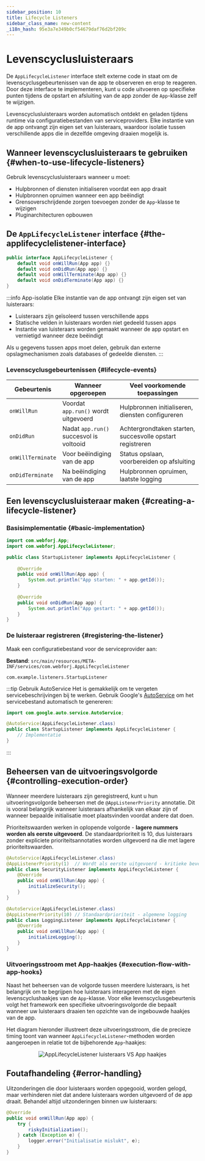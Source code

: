 ```yaml
---
sidebar_position: 10
title: Lifecycle Listeners
sidebar_class_name: new-content
_i18n_hash: 95e3a7e349b0cf54679daf76d2bf209c
---
```

<!-- vale off -->
# Levenscyclusluisteraars <DocChip chip='since' label='25.02' />
<!-- vale on -->

De `AppLifecycleListener` interface stelt externe code in staat om de levenscyclusgebeurtenissen van de app te observeren en erop te reageren. Door deze interface te implementeren, kunt u code uitvoeren op specifieke punten tijdens de opstart en afsluiting van de app zonder de `App`-klasse zelf te wijzigen.

Levenscyclusluisteraars worden automatisch ontdekt en geladen tijdens runtime via configuratiebestanden van serviceproviders. Elke instantie van de app ontvangt zijn eigen set van luisteraars, waardoor isolatie tussen verschillende apps die in dezelfde omgeving draaien mogelijk is.

## Wanneer levenscyclusluisteraars te gebruiken {#when-to-use-lifecycle-listeners}

Gebruik levenscyclusluisteraars wanneer u moet:
- Hulpbronnen of diensten initialiseren voordat een app draait
- Hulpbronnen opruimen wanneer een app beëindigt  
- Grensoverschrijdende zorgen toevoegen zonder de `App`-klasse te wijzigen
- Pluginarchitecturen opbouwen

## De `AppLifecycleListener` interface {#the-applifecyclelistener-interface}

```java title="AppLifecycleListener.java"
public interface AppLifecycleListener {
    default void onWillRun(App app) {}
    default void onDidRun(App app) {}
    default void onWillTerminate(App app) {}
    default void onDidTerminate(App app) {}
}
```

:::info App-isolatie
Elke instantie van de app ontvangt zijn eigen set van luisteraars:
- Luisteraars zijn geïsoleerd tussen verschillende apps
- Statische velden in luisteraars worden niet gedeeld tussen apps
- Instantie van luisteraars worden gemaakt wanneer de app opstart en vernietigd wanneer deze beëindigt

Als u gegevens tussen apps moet delen, gebruik dan externe opslagmechanismen zoals databases of gedeelde diensten.
:::

### Levenscyclusgebeurtenissen {#lifecycle-events}

| Gebeurtenis | Wanneer opgeroepen | Veel voorkomende toepassingen |
|-------|-------------|-------------|
| `onWillRun` | Voordat `app.run()` wordt uitgevoerd | Hulpbronnen initialiseren, diensten configureren |
| `onDidRun` | Nadat `app.run()` succesvol is voltooid | Achtergrondtaken starten, succesvolle opstart registreren |
| `onWillTerminate` | Voor beëindiging van de app | Status opslaan, voorbereiden op afsluiting |
| `onDidTerminate` | Na beëindiging van de app | Hulpbronnen opruimen, laatste logging |

## Een levenscyclusluisteraar maken {#creating-a-lifecycle-listener}

### Basisimplementatie {#basic-implementation}

```java title="StartupListener.java"
import com.webforj.App;
import com.webforj.AppLifecycleListener;

public class StartupListener implements AppLifecycleListener {
    
    @Override
    public void onWillRun(App app) {
        System.out.println("App starten: " + app.getId());
    }
    
    @Override
    public void onDidRun(App app) {
        System.out.println("App gestart: " + app.getId());
    }
}
```

### De luisteraar registreren {#registering-the-listener}

Maak een configuratiebestand voor de serviceprovider aan:

**Bestand**: `src/main/resources/META-INF/services/com.webforj.AppLifecycleListener`

```
com.example.listeners.StartupListener
```

:::tip Gebruik AutoService
Het is gemakkelijk om te vergeten servicebeschrijvingen bij te werken. Gebruik Google's [AutoService](https://github.com/google/auto/blob/main/service/README.md) om het servicebestand automatisch te genereren:

```java title="StartupListener.java"
import com.google.auto.service.AutoService;

@AutoService(AppLifecycleListener.class)
public class StartupListener implements AppLifecycleListener {
    // Implementatie
}
```
:::

## Beheersen van de uitvoeringsvolgorde {#controlling-execution-order}

Wanneer meerdere luisteraars zijn geregistreerd, kunt u hun uitvoeringsvolgorde beheersen met de `@AppListenerPriority` annotatie. Dit is vooral belangrijk wanneer luisteraars afhankelijk van elkaar zijn of wanneer bepaalde initialisatie moet plaatsvinden voordat andere dat doen.

Prioriteitswaarden werken in oplopende volgorde - **lagere nummers worden als eerste uitgevoerd**. De standaardprioriteit is 10, dus luisteraars zonder expliciete prioriteitsannotaties worden uitgevoerd na die met lagere prioriteitswaarden.

```java title="SecurityListener.java"
@AutoService(AppLifecycleListener.class)
@AppListenerPriority(1)  // Wordt als eerste uitgevoerd - kritieke beveiligingsinstelling
public class SecurityListener implements AppLifecycleListener {
    @Override
    public void onWillRun(App app) {
        initializeSecurity();
    }
}

@AutoService(AppLifecycleListener.class)
@AppListenerPriority(10) // Standaardprioriteit - algemene logging
public class LoggingListener implements AppLifecycleListener {
    @Override
    public void onWillRun(App app) {
        initializeLogging();
    }
}
```

### Uitvoeringsstroom met App-haakjes {#execution-flow-with-app-hooks}

Naast het beheersen van de volgorde tussen meerdere luisteraars, is het belangrijk om te begrijpen hoe luisteraars interageren met de eigen levenscyclushaakjes van de `App`-klasse. Voor elke levenscyclusgebeurtenis volgt het framework een specifieke uitvoeringsvolgorde die bepaalt wanneer uw luisteraars draaien ten opzichte van de ingebouwde haakjes van de app.

Het diagram hieronder illustreert deze uitvoeringsstroom, die de precieze timing toont van wanneer `AppLifecycleListener`-methoden worden aangeroepen in relatie tot de bijbehorende `App`-haakjes:

<div align="center">

![AppLifecycleListener luisteraars VS `App` haakjes](/img/lifecycle-listeners.svg)

</div>

## Foutafhandeling {#error-handling}

Uitzonderingen die door luisteraars worden opgegooid, worden gelogd, maar verhinderen niet dat andere luisteraars worden uitgevoerd of de app draait. Behandel altijd uitzonderingen binnen uw luisteraars:

```java title="Voorbeeld foutafhandeling"
@Override
public void onWillRun(App app) {
    try {
        riskyInitialization();
    } catch (Exception e) {
        logger.error("Initialisatie mislukt", e);
    }
}
```
